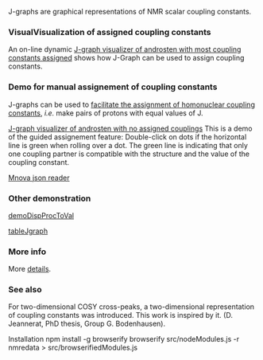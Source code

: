 
J-graphs are graphical representations of NMR scalar coupling constants. 

### VisualVisualization of assigned coupling constants 

An on-line dynamic [J-graph visualizer of androsten with most coupling constants assigned](./html/chart_example_from_d3-graph-gallery_zoom.html) shows how J-Graph can be used to assign coupling constants.

### Demo for manual assignement of coupling constants

J-graphs can be used to [facilitate the assignment of homonuclear coupling constants](assembleCouplingNetwork), *i.e.* make pairs of protons with equal values of J.

[J-graph visualizer of androsten with no assigned couplings](./html/androstenNoAssignement.html) This is a demo of the guided assignement feature: Double-click on dots if the horizontal line is green when rolling over a dot. The green line is indicating that only one coupling partner is compatible with the structure and the value of the coupling constant.

[Mnova json reader](./html/mnovaFileDemo.html) 

### Other demonstration

[demoDispProcToVal](./html/demoDispProcToVal.html) 

[tableJgraph](./html/tableJgraph.html) 

### More info

More [details](./details.md). 

### See also 

For two-dimensional COSY cross-peaks, a two-dimensional representation of coupling constants was introduced. This work is inspired by it. (D. Jeannerat, PhD thesis, Group G. Bodenhausen).

Installation 
npm install -g browserify
browserify src/nodeModules.js -r nmredata  > src/browserifiedModules.js